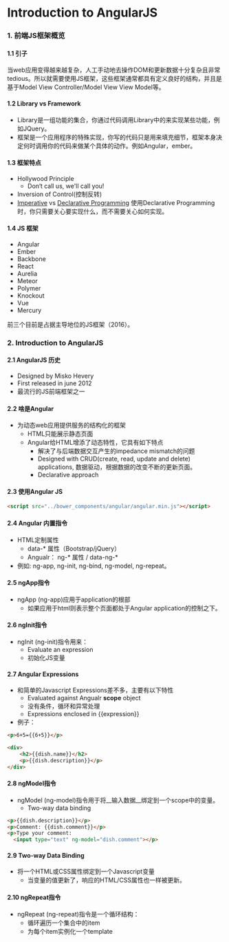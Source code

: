 # Introduction to AngularJS

### 1. 前端JS框架概览

#### 1.1 引子
当web应用变得越来越复杂，人工手动地去操作DOM和更新数据十分复杂且非常tedious。所以就需要使用JS框架，这些框架通常都具有定义良好的结构，并且是基于Model View Controller/Model View View Model等。

#### 1.2 Library vs Framework
- Library是一组功能的集合，你通过代码调用Library中的来实现某些功能，例如JQuery。
- 框架是一个应用程序的特殊实现，你写的代码只是用来填充细节，框架本身决定何时调用你的代码来做某个具体的动作。例如Angular，ember。

#### 1.3 框架特点
- Hollywood Principle
  - Don‘t call us, we'll call you!
- Inversion of Control(控制反转)
- [Imperative](https://en.wikipedia.org/wiki/Imperative_programming) vs [Declarative Programming](https://en.wikipedia.org/wiki/Declarative_programming)
使用Declarative Programming时，你只需要关心要实现什么，而不需要关心如何实现。

#### 1.4 JS 框架
- Angular
- Ember
- Backbone
- React
- Aurelia
- Meteor
- Polymer
- Knockout
- Vue
- Mercury

前三个目前是占据主导地位的JS框架（2016）。

### 2. Introduction to AngularJS
#### 2.1 AngularJS 历史
- Designed by Misko Hevery
- First released in june 2012
- 最流行的JS前端框架之一

#### 2.2 啥是Angular
- 为动态web应用提供服务的结构化的框架
  - HTML只能展示静态页面
  - Angular给HTML增添了动态特性，它具有如下特点
    - 解决了与后端数据交互产生的impedance mismatch的问题
    - Designed with CRUD(create, read, update and delete) applications, 数据驱动，根据数据的改变不断的更新页面。
    - Declarative approach

#### 2.3 使用Angular JS
```html
<script src="../bower_components/angular/angular.min.js"></script>
```

#### 2.4 Angular 内置指令
- HTML定制属性
  - data-* 属性（Bootstrap/jQuery）
  - Angualr： ng-* 属性 / data-ng-*
- 例如: ng-app, ng-init, ng-bind, ng-model, ng-repeat。

#### 2.5 ngApp指令
- ngApp (ng-app)应用于application的根部
  - 如果应用于html则表示整个页面都处于Angular application的控制之下。

#### 2.6 ngInit指令
- ngInit (ng-init)指令用来：
  - Evaluate an expression
  - 初始化JS变量

#### 2.7 Angular Expressions
- 和简单的Javascript Expressions差不多，主要有以下特性
  - Evaluated against Angualr __scope__ object
  - 没有条件，循环和异常处理
  - Expressions enclosed in {{expression}}
- 例子：
```html
<p>6+5={{6+5}}</p>

<div>
    <h2>{{dish.name}}</h2>
    <p>{{dish.description}}</p>
</div>
```

#### 2.8 ngModel指令
- ngModel (ng-model)指令用于将__输入数据__绑定到一个scope中的变量。
  - Two-way data binding
```html
<p>{{dish.description}}</p>
<p>Comment: {{dish.comment}}</p>
<p>Type your comment:
  <input type="text" ng-model="dish.comment"></p>
```

#### 2.9 Two-way Data Binding
- 将一个HTML或CSS属性绑定到一个Javascript变量
  - 当变量的值更新了，响应的HTML/CSS属性也一样被更新。

#### 2.10 ngRepeat指令
- ngRepeat (ng-repeat)指令是一个循环结构：
  - 循环遍历一个集合中的item
  - 为每个item实例化一个template
